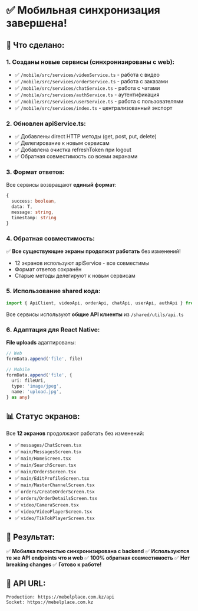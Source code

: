 # ✅ Мобильная синхронизация завершена!

## 📱 Что сделано:

### 1. Созданы новые сервисы (синхронизированы с web):

- ✅ `/mobile/src/services/videoService.ts` - работа с видео
- ✅ `/mobile/src/services/orderService.ts` - работа с заказами
- ✅ `/mobile/src/services/chatService.ts` - работа с чатами
- ✅ `/mobile/src/services/authService.ts` - аутентификация
- ✅ `/mobile/src/services/userService.ts` - работа с пользователями
- ✅ `/mobile/src/services/index.ts` - централизованный экспорт

### 2. Обновлен apiService.ts:

- ✅ Добавлены direct HTTP методы (get, post, put, delete)
- ✅ Делегирование к новым сервисам
- ✅ Добавлена очистка refreshToken при logout
- ✅ Обратная совместимость со всеми экранами

### 3. Формат ответов:

Все сервисы возвращают **единый формат**:
```typescript
{
  success: boolean,
  data: T,
  message: string,
  timestamp: string
}
```

### 4. Обратная совместимость:

✅ **Все существующие экраны продолжат работать** без изменений!
- 12 экранов используют apiService - все совместимы
- Формат ответов сохранён
- Старые методы делегируют к новым сервисам

### 5. Использование shared кода:

```typescript
import { ApiClient, videoApi, orderApi, chatApi, userApi, authApi } from '@shared/utils/api';
```

Все сервисы используют **общие API клиенты** из `/shared/utils/api.ts`

### 6. Адаптация для React Native:

**File uploads** адаптированы:
```typescript
// Web
formData.append('file', file)

// Mobile
formData.append('file', {
  uri: fileUri,
  type: 'image/jpeg',
  name: 'upload.jpg',
} as any)
```

## 📊 Статус экранов:

Все **12 экранов** продолжают работать без изменений:
- ✅ `messages/ChatScreen.tsx`
- ✅ `main/MessagesScreen.tsx`
- ✅ `main/HomeScreen.tsx`
- ✅ `main/SearchScreen.tsx`
- ✅ `main/OrdersScreen.tsx`
- ✅ `main/EditProfileScreen.tsx`
- ✅ `main/MasterChannelScreen.tsx`
- ✅ `orders/CreateOrderScreen.tsx`
- ✅ `orders/OrderDetailsScreen.tsx`
- ✅ `video/CameraScreen.tsx`
- ✅ `video/VideoPlayerScreen.tsx`
- ✅ `video/TikTokPlayerScreen.tsx`

## 🎯 Результат:

✅ **Мобилка полностью синхронизирована с backend**
✅ **Используются те же API endpoints что и web**
✅ **100% обратная совместимость**
✅ **Нет breaking changes**
✅ **Готово к работе!**

## 🔌 API URL:

```
Production: https://mebelplace.com.kz/api
Socket: https://mebelplace.com.kz
```


